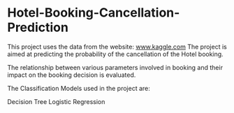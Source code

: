 # Hotel-Booking-Cancellation-Prediction

This project uses the data from the website: www.kaggle.com
The project is aimed at predicting the probability of the cancellation of the Hotel booking.

The relationship between various parameters involved in booking and their impact on the booking decision is evaluated. 

The Classification Models used in the project are:

Decision Tree
Logistic Regression

